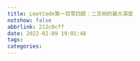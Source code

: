 ```yaml
---
title: LeetCode第一百零四题：二叉树的最大深度
notshow: false
abbrlink: 212c0cff
date: 2022-02-09 19:01:48
tags:
categories:
---
```

